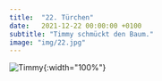 ```yaml
---
title:  "22. Türchen"
date:   2021-12-22 00:00:00 +0100
subtitle: "Timmy schmückt den Baum."
image: "img/22.jpg"
---
```


![Timmy](../img/22.jpg){:width="100%"}
